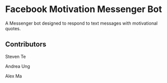 # Facebook Motivation Messenger Bot

A Messenger bot designed to respond to text messages with motivational quotes.

## Contributors

Steven Te

Andrea Ung

Alex Ma
